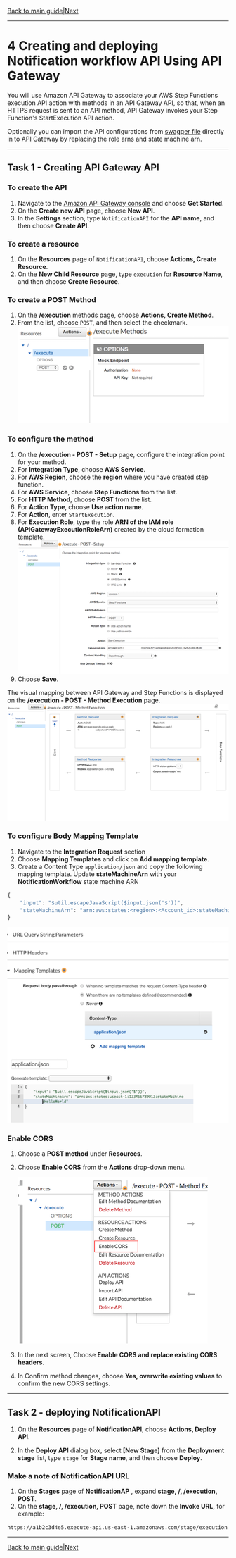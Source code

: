 [Back to main guide](../README.md)|[Next](test-application.md)

___

# 4 Creating and deploying Notification workflow API Using API Gateway

You will use Amazon API Gateway to associate your AWS Step Functions execution API action with methods in an API Gateway API, so that, when an HTTPS request is sent to an API method, API Gateway invokes your Step Function's StartExecution API action.

Optionally you can import the API configurations from [swagger file](../cfn-templates/NotificationAPI-stage-swagger-apigateway.yaml) directly in to API Gateway by replacing the role arns and state machine arn.
___

## Task 1 - Creating API Gateway API

### To create the API
1. Navigate to the [Amazon API Gateway console](https://console.aws.amazon.com/apigateway/) and choose **Get Started**.
2. On the **Create new API** page, choose **New API**.
3. In the **Settings** section, type `NotificationAPI` for the **API name**, and then choose **Create API**.

### To create a resource
1. On the **Resources** page of `NotificationAPI`, choose **Actions, Create Resource**.
2. On the **New Child Resource** page, type `execution` for **Resource Name**, and then choose **Create Resource**.

### To create a POST Method
1. On the **/execution** methods page, choose **Actions, Create Method**.
2. From the list, choose `POST`, and then select the checkmark.
    ![API POST method create](images/api-post.png)

### To configure the method
1. On the **/execution - POST - Setup** page, configure the integration point for your method.
2. For **Integration Type**, choose **AWS Service**.
3. For **AWS Region**, choose the **region** where you have created step function.
4. For **AWS Service**, choose **Step Functions** from the list.
5. For **HTTP Method**, choose **POST** from the list.
6. For **Action Type**, choose **Use action name**.
7. For **Action**, enter `StartExecution`.
8. For **Execution Role**, type the role **ARN of the IAM role (APIGatewayExecutionRoleArn)**  created by the cloud formation template.
    ![API POST method create](images/api-method-config.png) 
9. Choose **Save**.

The visual mapping between API Gateway and Step Functions is displayed on the **/execution - POST - Method Execution** page.
    ![visual mapping](images/visual-mapping.png) 

### To configure Body Mapping Template
1. Navigate to the **Integration Request** section
2. Choose **Mapping Templates** and click on **Add mapping template**. 
3. Create a Content Type `application/json` and copy the following mapping template. Update **stateMachineArn** with your **NotificationWorkflow** state machine ARN 

```JavaScript
{ 
    "input": "$util.escapeJavaScript($input.json('$'))",
    "stateMachineArn": "arn:aws:states:<region>:<Account_id>:stateMachine:NotificationWorkflow"
}
```

![body mapping](images/body-mapping.png)

### Enable CORS
1. Choose a **POST method** under **Resources**.
2. Choose **Enable CORS** from the **Actions** drop-down menu.

    ![enable cors](images/enable-cors.png) 

3. In the next screen, Choose **Enable CORS and replace existing CORS headers**.
4. In Confirm method changes, choose **Yes, overwrite existing values** to confirm the new CORS settings.
___


## Task 2 - deploying NotificationAPI 

1. On the **Resources** page of **NotificationAPI**, choose **Actions, Deploy API**.

2. In the **Deploy API** dialog box, select **[New Stage]** from the **Deployment stage** list, type `stage` for **Stage name**, and then choose **Deploy**.

### Make a note of NotificationAPI URL 
1. On the **Stages** page of **NotificationAP** , expand **stage, /, /execution, POST**.
2. On the **stage, /, /execution, POST** page, note down the **Invoke URL**, for example:
```
https://a1b2c3d4e5.execute-api.us-east-1.amazonaws.com/stage/execution
```
___

[Back to main guide](../README.md)|[Next](test-application.md)